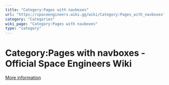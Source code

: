```yaml
---
title: "Category:Pages with navboxes"
url: "https://spaceengineers.wiki.gg/wiki/Category:Pages_with_navboxes"
category: "Categories"
wiki_page: "Category:Pages with navboxes"
type: "category"
---
```


# Category:Pages with navboxes - Official Space Engineers Wiki

[More information](https://www.indie.io/privacy-policy)